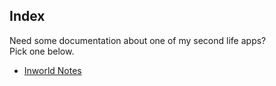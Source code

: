 ## Index

Need some documentation about one of my second life apps?<br>
Pick one below. 

- [Inworld Notes](#inworld-notes)